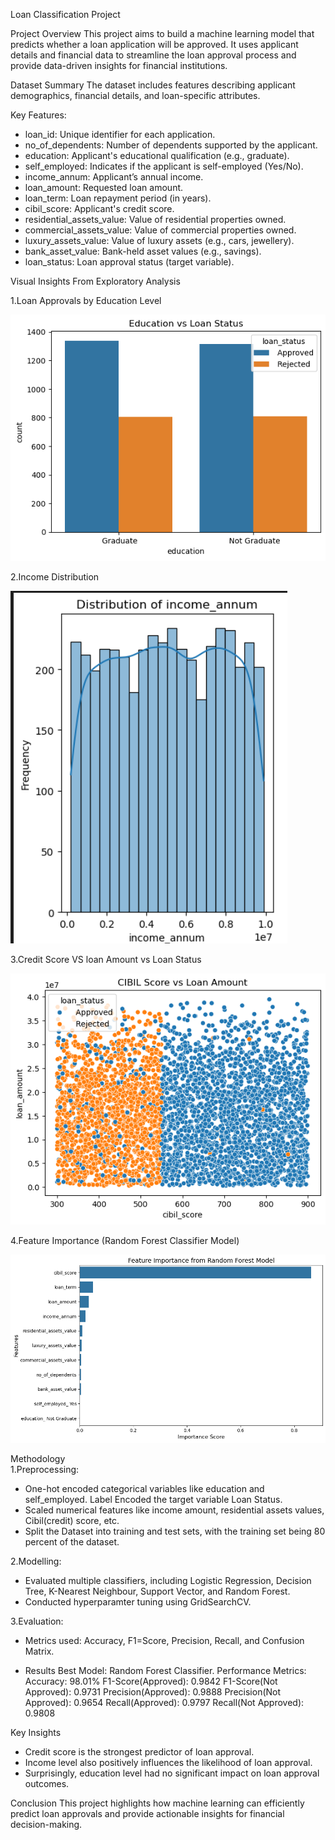 Loan Classification Project 

Project Overview
This project aims to build a machine learning model that predicts whether a loan application will be approved. It uses applicant details and financial data to streamline the loan approval process and provide data-driven insights for financial institutions. 

Dataset Summary 
The dataset includes features describing applicant demographics, financial details, and loan-specific attributes.

Key Features:
-  loan_id: Unique identifier for each application.
-  no_of_dependents: Number of dependents supported by the applicant.
-  education: Applicant's educational qualification (e.g., graduate).
-  self_employed: Indicates if the applicant is self-employed (Yes/No).
-  income_annum: Applicant’s annual income.
-  loan_amount: Requested loan amount.
-  loan_term: Loan repayment period (in years).
-  cibil_score: Applicant's credit score.
-  residential_assets_value: Value of residential properties owned.
-  commercial_assets_value: Value of commercial properties owned.
-  luxury_assets_value: Value of luxury assets (e.g., cars, jewellery).
-  bank_asset_value: Bank-held asset values (e.g., savings).
-  loan_status: Loan approval status (target variable).

Visual Insights From Exploratory Analysis

1.Loan Approvals by Education Level 


![Loan Status and Education Level](images/Loan_Approvals_by_Education_Level.png)

2.Income Distribution 


![Income Distribution](images/Income_Distribution.png)


3.Credit Score VS loan Amount vs Loan Status


![Credit Score VS loan Amount vs Loan Status](images/Credit_Scores_loan_Amount_Loan_Status.png)


4.Feature Importance (Random Forest Classifier Model) 


![Feature Importance (Random Forest Classifier Model) ](images/Feature_Importance.png)


Methodology  
1.Preprocessing: 
- One-hot encoded categorical variables like education and self_employed. Label Encoded the target variable Loan Status.
- Scaled numerical features like income amount, residential assets values, Cibil(credit) score, etc. 
- Split the Dataset into training and test sets, with the training set being 80 percent of the dataset. 

2.Modelling: 
- Evaluated multiple classifiers, including Logistic Regression, Decision Tree, K-Nearest Neighbour, Support Vector, and Random Forest.
- Conducted hyperparamter tuning using GridSearchCV. 


3.Evaluation:
- Metrics used: Accuracy, F1=Score, Precision, Recall, and Confusion Matrix. 

- Results 
Best Model: Random Forest Classifier.
Performance Metrics: 
	Accuracy: 98.01%
	F1-Score(Approved): 0.9842
	F1-Score(Not Approved): 0.9731
	Precision(Approved): 0.9888
	Precision(Not Approved): 0.9654
	Recall(Approved): 0.9797
	Recall(Not Approved): 0.9808

Key Insights 
- Credit score is the strongest predictor of loan approval.
- Income level also positively influences the likelihood of loan approval.
- Surprisingly, education level had no significant impact on loan approval outcomes.
	
Conclusion 
This project highlights how machine learning can efficiently predict loan approvals and provide actionable insights for financial decision-making.
